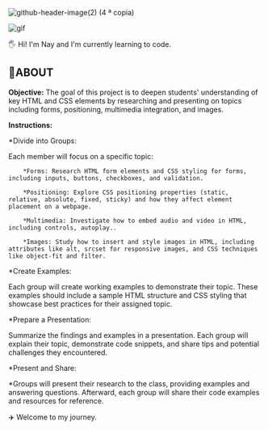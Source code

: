 
![github-header-image(2) (4 ª copia)](https://github.com/user-attachments/assets/434ea959-6c27-4bac-b470-0ca6538a1296)

![gif](https://i.pinimg.com/originals/be/82/8c/be828c40bb5a13d25c1e2579514ed6f3.gif)

🖐️ Hi! I'm Nay and I'm currently learning to code.

<h2> 🚀ABOUT </h2>

**Objective:**
The goal of this project is to deepen students' understanding of key HTML and CSS elements by researching and presenting on topics including forms, positioning, multimedia integration, and images.

**Instructions:**

 *Divide into Groups:
    
 Each member will focus on a specific topic:
 
        *Forms: Research HTML form elements and CSS styling for forms, including inputs, buttons, checkboxes, and validation.
        
        *Positioning: Explore CSS positioning properties (static, relative, absolute, fixed, sticky) and how they affect element placement on a webpage.
        
        *Multimedia: Investigate how to embed audio and video in HTML, including controls, autoplay..
        
        *Images: Study how to insert and style images in HTML, including attributes like alt, srcset for responsive images, and CSS techniques like object-fit and filter.

*Create Examples:

 Each group will create working examples to demonstrate their topic. These examples should include a sample HTML structure and CSS styling that showcase best practices for their assigned topic.

*Prepare a Presentation:
    
 Summarize the findings and examples in a presentation. Each group will explain their topic, demonstrate code snippets, and share tips and potential challenges they encountered.

*Present and Share:

 *Groups will present their research to the class, providing examples and answering questions. Afterward, each group will share their code examples and resources for reference.

 ✈️ Welcome to my journey.
